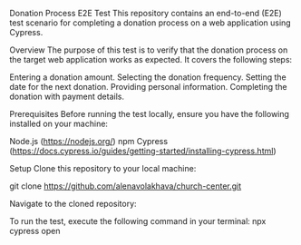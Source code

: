 Donation Process E2E Test
This repository contains an end-to-end (E2E) test scenario for completing a donation process on a web application using Cypress.

Overview
The purpose of this test is to verify that the donation process on the target web application works as expected. It covers the following steps:

Entering a donation amount.
Selecting the donation frequency.
Setting the date for the next donation.
Providing personal information.
Completing the donation with payment details.

Prerequisites
Before running the test locally, ensure you have the following installed on your machine:

Node.js (https://nodejs.org/)
npm 
Cypress (https://docs.cypress.io/guides/getting-started/installing-cypress.html)

Setup
Clone this repository to your local machine:

git clone https://github.com/alenavolakhava/church-center.git

Navigate to the cloned repository:

To run the test, execute the following command in your terminal:
npx cypress open 
